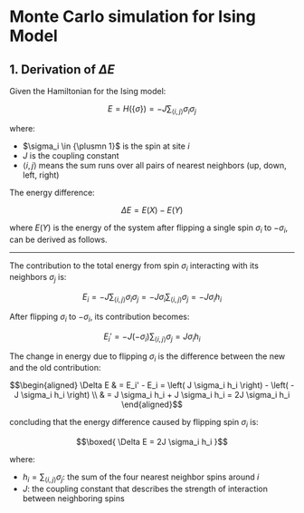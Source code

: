 # Monte Carlo simulation for Ising Model

## 1. Derivation of $\Delta E$

Given the Hamiltonian for the Ising model:

```math
E = H(\{\sigma\}) = -J \sum_{\langle i,j \rangle} \sigma_i \sigma_j
```

where:

- $\sigma_i \in {\plusmn 1}$ is the spin at site $i$
- $J$ is the coupling constant
- $\langle i, j \rangle$ means the sum runs over all pairs of nearest neighbors (up, down, left, right)

The energy difference:

```math
\Delta E = E(X) - E(Y)
```

where $E(Y)$ is the energy of the system after flipping a single spin $\sigma_i$ to $-\sigma_i$, can be derived as follows.

---

The contribution to the total energy from spin $\sigma_i$ interacting with its neighbors $\sigma_j$ is:

```math
E_i = -J \sum_{\langle i,j \rangle} \sigma_i \sigma_j = -J \sigma_i \sum_{\langle i,j \rangle} \sigma_j = -J \sigma_i h_i
```

After flipping $\sigma_i$ to $-\sigma_i$, its contribution becomes:

```math
E_i' = -J (-\sigma_i) \sum_{\langle i,j \rangle} \sigma_j = J \sigma_i h_i
```

The change in energy due to flipping $\sigma_i$ is the difference between the new and the old contribution:

```math
\begin{aligned}
\Delta E & = E_i' - E_i = \left( J \sigma_i h_i \right) - \left( -J \sigma_i h_i \right) \\
& =  J \sigma_i h_i + J \sigma_i h_i = 2J \sigma_i h_i
\end{aligned}
```

concluding that the energy difference caused by flipping spin $\sigma_i$ is:

```math
\boxed{ \Delta E = 2J \sigma_i h_i }
```

where:

- $h_i = \sum_{\langle i,j \rangle} \sigma_j$: the sum of the four nearest neighbor spins around $i$
- $J$: the coupling constant that describes the strength of interaction between neighboring spins
